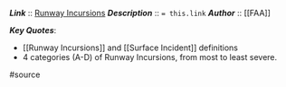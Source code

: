 ***Link***      :: [Runway Incursions](https://www.faa.gov/airports/runway_safety/resources/runway_incursions)
***Description***      :: `= this.link`
***Author*** :: [[FAA]]

***Key Quotes***:
* [[Runway Incursions]] and [[Surface Incident]] definitions
* 4 categories (A-D) of Runway Incursions, from most to least severe.

#source